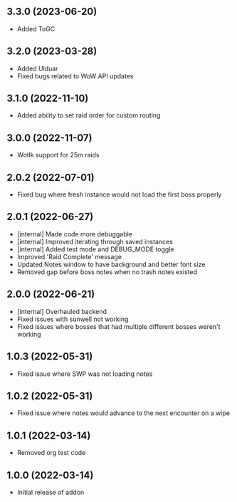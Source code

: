 ## 3.3.0 (2023-06-20)
* Added ToGC

## 3.2.0 (2023-03-28)
* Added Ulduar
* Fixed bugs related to WoW API updates

## 3.1.0 (2022-11-10)
* Added ability to set raid order for custom routing

## 3.0.0 (2022-11-07)
* Wotlk support for 25m raids

## 2.0.2 (2022-07-01)
* Fixed bug where fresh instance would not load the first boss properly

## 2.0.1 (2022-06-27)
* [internal] Made code more debuggable
* [internal] Improved iterating through saved instances
* [internal] Added test mode and DEBUG_MODE toggle
* Improved 'Raid Complete' message
* Updated Notes window to have background and better font size
* Removed gap before boss notes when no trash notes existed

## 2.0.0 (2022-06-21)
* [internal] Overhauled backend
* Fixed issues with sunwell not working
* Fixed issues where bosses that had multiple different bosses weren't working

## 1.0.3 (2022-05-31)
* Fixed issue where SWP was not loading notes

## 1.0.2 (2022-05-31)
* Fixed issue where notes would advance to the next encounter on a wipe

## 1.0.1 (2022-03-14)
* Removed org test code

## 1.0.0 (2022-03-14)
* Initial release of addon